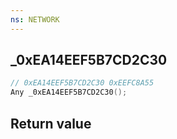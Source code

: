 ```yaml
---
ns: NETWORK
---
```

## _0xEA14EEF5B7CD2C30

```c
// 0xEA14EEF5B7CD2C30 0xEEFC8A55
Any _0xEA14EEF5B7CD2C30();
```


## Return value
